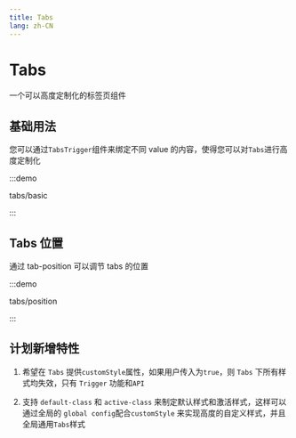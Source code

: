 ```yaml
---
title: Tabs
lang: zh-CN
---
```


# Tabs

一个可以高度定制化的标签页组件

<script setup>
const demos = import.meta.globEager('../../../demos/bole-design/tabs/*/*.vue')
</script>

## 基础用法

您可以通过`TabsTrigger`组件来绑定不同 value 的内容，使得您可以对`Tabs`进行高度定制化

:::demo

tabs/basic

:::

## Tabs 位置

通过 tab-position 可以调节 tabs 的位置

:::demo

tabs/position

:::

## 计划新增特性

1. 希望在 `Tabs` 提供`customStyle`属性，如果用户传入为`true`，则 `Tabs` 下所有样式均失效，只有 `Trigger` 功能和`API`

2. 支持 `default-class` 和 `active-class` 来制定默认样式和激活样式，这样可以通过全局的 `global config`配合`customStyle` 来实现高度的自定义样式，并且全局通用`Tabs`样式
